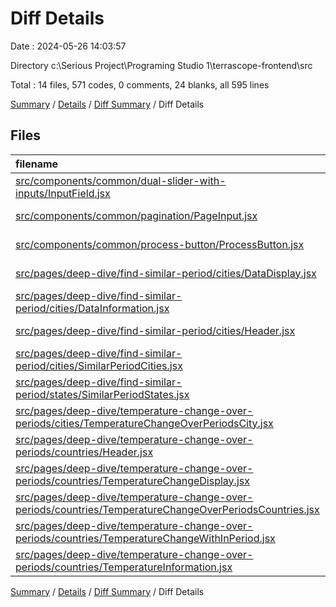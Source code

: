 # Diff Details

Date : 2024-05-26 14:03:57

Directory c:\\Serious Project\\Programing Studio 1\\terrascope-frontend\\src

Total : 14 files,  571 codes, 0 comments, 24 blanks, all 595 lines

[Summary](results.md) / [Details](details.md) / [Diff Summary](diff.md) / Diff Details

## Files
| filename | language | code | comment | blank | total |
| :--- | :--- | ---: | ---: | ---: | ---: |
| [src/components/common/dual-slider-with-inputs/InputField.jsx](/src/components/common/dual-slider-with-inputs/InputField.jsx) | JavaScript JSX | 8 | 0 | 0 | 8 |
| [src/components/common/pagination/PageInput.jsx](/src/components/common/pagination/PageInput.jsx) | JavaScript JSX | 1 | 0 | 0 | 1 |
| [src/components/common/process-button/ProcessButton.jsx](/src/components/common/process-button/ProcessButton.jsx) | JavaScript JSX | 4 | 0 | 0 | 4 |
| [src/pages/deep-dive/find-similar-period/cities/DataDisplay.jsx](/src/pages/deep-dive/find-similar-period/cities/DataDisplay.jsx) | JavaScript JSX | 43 | 0 | 2 | 45 |
| [src/pages/deep-dive/find-similar-period/cities/DataInformation.jsx](/src/pages/deep-dive/find-similar-period/cities/DataInformation.jsx) | JavaScript JSX | 61 | 0 | 1 | 62 |
| [src/pages/deep-dive/find-similar-period/cities/Header.jsx](/src/pages/deep-dive/find-similar-period/cities/Header.jsx) | JavaScript JSX | 30 | 0 | 1 | 31 |
| [src/pages/deep-dive/find-similar-period/cities/SimilarPeriodCities.jsx](/src/pages/deep-dive/find-similar-period/cities/SimilarPeriodCities.jsx) | JavaScript JSX | 67 | 0 | 2 | 69 |
| [src/pages/deep-dive/find-similar-period/states/SimilarPeriodStates.jsx](/src/pages/deep-dive/find-similar-period/states/SimilarPeriodStates.jsx) | JavaScript JSX | 166 | 0 | 6 | 172 |
| [src/pages/deep-dive/temperature-change-over-periods/cities/TemperatureChangeOverPeriodsCity.jsx](/src/pages/deep-dive/temperature-change-over-periods/cities/TemperatureChangeOverPeriodsCity.jsx) | JavaScript JSX | 0 | 0 | 1 | 1 |
| [src/pages/deep-dive/temperature-change-over-periods/countries/Header.jsx](/src/pages/deep-dive/temperature-change-over-periods/countries/Header.jsx) | JavaScript JSX | 20 | 0 | 1 | 21 |
| [src/pages/deep-dive/temperature-change-over-periods/countries/TemperatureChangeDisplay.jsx](/src/pages/deep-dive/temperature-change-over-periods/countries/TemperatureChangeDisplay.jsx) | JavaScript JSX | 40 | 0 | 3 | 43 |
| [src/pages/deep-dive/temperature-change-over-periods/countries/TemperatureChangeOverPeriodsCountries.jsx](/src/pages/deep-dive/temperature-change-over-periods/countries/TemperatureChangeOverPeriodsCountries.jsx) | JavaScript JSX | 40 | 0 | 2 | 42 |
| [src/pages/deep-dive/temperature-change-over-periods/countries/TemperatureChangeWithInPeriod.jsx](/src/pages/deep-dive/temperature-change-over-periods/countries/TemperatureChangeWithInPeriod.jsx) | JavaScript JSX | 46 | 0 | 4 | 50 |
| [src/pages/deep-dive/temperature-change-over-periods/countries/TemperatureInformation.jsx](/src/pages/deep-dive/temperature-change-over-periods/countries/TemperatureInformation.jsx) | JavaScript JSX | 45 | 0 | 1 | 46 |

[Summary](results.md) / [Details](details.md) / [Diff Summary](diff.md) / Diff Details